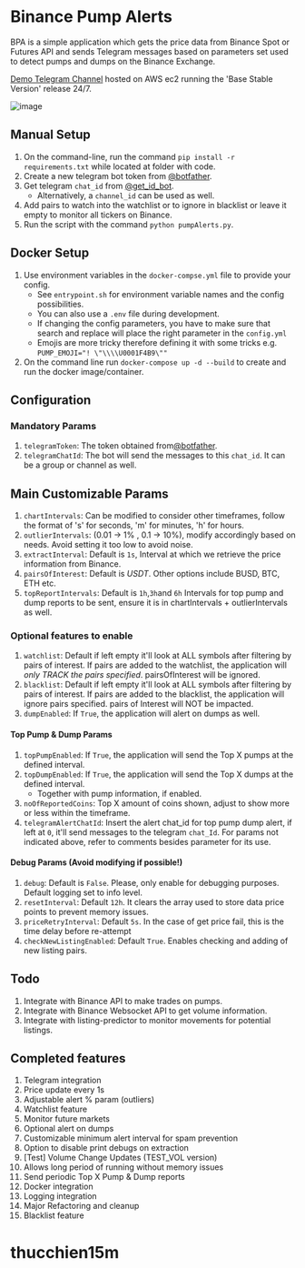 # Binance Pump Alerts

BPA is a simple application which gets the price data from Binance Spot or Futures API and sends Telegram messages based on parameters set used to detect pumps and dumps on the Binance Exchange.

[Demo Telegram Channel](https://t.me/binance_pump_alerts) hosted on AWS ec2 running the 'Base Stable Version' release 24/7.

![image](https://user-images.githubusercontent.com/63389110/128601355-4be90b36-5e54-4be6-bf85-00fc395645de.png)

## Manual Setup

1. On the command-line, run the command `pip install -r requirements.txt` while located at folder with code.
1. Create a new telegram bot token from [@botfather](https://t.me/BotFather).
1. Get telegram `chat_id` from [@get_id_bot](https://telegram.me/get_id_bot).
   - Alternatively, a `channel_id` can be used as well.
1. Add pairs to watch into the watchlist or to ignore in blacklist or leave it empty to monitor all tickers on Binance.
1. Run the script with the command `python pumpAlerts.py`.

## Docker Setup

1. Use environment variables in the `docker-compse.yml` file to provide your config.
   - See `entrypoint.sh` for environment variable names and the config possibilities.
   - You can also use a `.env` file during development.
   - If changing the config parameters, you have to make sure that search and replace will place the right parameter in the `config.yml`
   - Emojis are more tricky therefore defining it with some tricks e.g. `PUMP_EMOJI="! \"\\\\U0001F4B9\""`
1. On the command line run `docker-compose up -d --build` to create and run the docker image/container.

## Configuration

### Mandatory Params

1. `telegramToken`: The token obtained from[@botfather](https://t.me/BotFather).
2. `telegramChatId`: The bot will send the messages to this `chat_id`. It can be a group or channel as well.

## Main Customizable Params

1. `chartIntervals`: Can be modified to consider other timeframes, follow the format of 's' for seconds, 'm' for minutes, 'h' for hours.
1. `outlierIntervals`: (0.01 -> 1% , 0.1 -> 10%), modify accordingly based on needs. Avoid setting it too low to avoid noise.
1. `extractInterval`: Default is `1s`, Interval at which we retrieve the price information from Binance.
1. `pairsOfInterest`: Default is _USDT_. Other options include BUSD, BTC, ETH etc.
1. `topReportIntervals`: Default is `1h`,`3h`and `6h` Intervals for top pump and dump reports to be sent, ensure it is in chartIntervals + outlierIntervals as well.

### Optional features to enable

1. `watchlist`: Default if left empty it'll look at ALL symbols after filtering by pairs of interest. If pairs are added to the watchlist, the application will _only TRACK the pairs specified_. pairsOfInterest will be ignored.
1. `blacklist`: Default if left empty it'll look at ALL symbols after filtering by pairs of interest. If pairs are added to the blacklist, the application will ignore pairs specified. pairs of Interest will NOT be impacted.
1. `dumpEnabled`: If `True`, the application will alert on dumps as well.

#### Top Pump & Dump Params

1. `topPumpEnabled`: If `True`, the application will send the Top X pumps at the defined interval.
1. `topDumpEnabled`: If `True`, the application will send the Top X dumps at the defined interval.
   - Together with pump information, if enabled.
1. `noOfReportedCoins`: Top X amount of coins shown, adjust to show more or less within the timeframe.
1. `telegramAlertChatId`: Insert the alert chat_id for top pump dump alert, if left at `0`, it'll send messages to the telegram `chat_Id`.
   For params not indicated above, refer to comments besides parameter for its use.

#### Debug Params (Avoid modifying if possible!)

1. `debug`: Default is `False`. Please, only enable for debugging purposes. Default logging set to info level.
1. `resetInterval`: Default `12h`. It clears the array used to store data price points to prevent memory issues.
1. `priceRetryInterval`: Default `5s`. In the case of get price fail, this is the time delay before re-attempt
1. `checkNewListingEnabled`: Default `True`. Enables checking and adding of new listing pairs.

## Todo

1. Integrate with Binance API to make trades on pumps.
1. Integrate with Binance Websocket API to get volume information.
1. Integrate with listing-predictor to monitor movements for potential listings.

## Completed features

1. Telegram integration
1. Price update every 1s
1. Adjustable alert % param (outliers)
1. Watchlist feature
1. Monitor future markets
1. Optional alert on dumps
1. Customizable minimum alert interval for spam prevention
1. Option to disable print debugs on extraction
1. [Test] Volume Change Updates (TEST_VOL version)
1. Allows long period of running without memory issues
1. Send periodic Top X Pump & Dump reports
1. Docker integration 
1. Logging integration 
1. Major Refactoring and cleanup 
1. Blacklist feature
# thucchien15m
